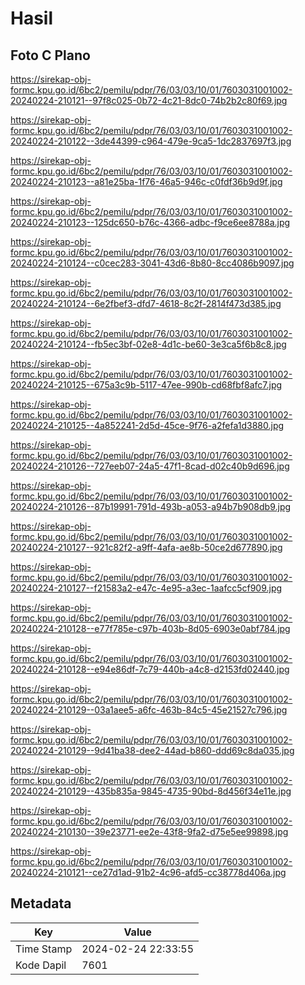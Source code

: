 # Hasil

## Foto C Plano

https://sirekap-obj-formc.kpu.go.id/6bc2/pemilu/pdpr/76/03/03/10/01/7603031001002-20240224-210121--97f8c025-0b72-4c21-8dc0-74b2b2c80f69.jpg

https://sirekap-obj-formc.kpu.go.id/6bc2/pemilu/pdpr/76/03/03/10/01/7603031001002-20240224-210122--3de44399-c964-479e-9ca5-1dc2837697f3.jpg

https://sirekap-obj-formc.kpu.go.id/6bc2/pemilu/pdpr/76/03/03/10/01/7603031001002-20240224-210123--a81e25ba-1f76-46a5-946c-c0fdf36b9d9f.jpg

https://sirekap-obj-formc.kpu.go.id/6bc2/pemilu/pdpr/76/03/03/10/01/7603031001002-20240224-210123--125dc650-b76c-4366-adbc-f9ce6ee8788a.jpg

https://sirekap-obj-formc.kpu.go.id/6bc2/pemilu/pdpr/76/03/03/10/01/7603031001002-20240224-210124--c0cec283-3041-43d6-8b80-8cc4086b9097.jpg

https://sirekap-obj-formc.kpu.go.id/6bc2/pemilu/pdpr/76/03/03/10/01/7603031001002-20240224-210124--6e2fbef3-dfd7-4618-8c2f-2814f473d385.jpg

https://sirekap-obj-formc.kpu.go.id/6bc2/pemilu/pdpr/76/03/03/10/01/7603031001002-20240224-210124--fb5ec3bf-02e8-4d1c-be60-3e3ca5f6b8c8.jpg

https://sirekap-obj-formc.kpu.go.id/6bc2/pemilu/pdpr/76/03/03/10/01/7603031001002-20240224-210125--675a3c9b-5117-47ee-990b-cd68fbf8afc7.jpg

https://sirekap-obj-formc.kpu.go.id/6bc2/pemilu/pdpr/76/03/03/10/01/7603031001002-20240224-210125--4a852241-2d5d-45ce-9f76-a2fefa1d3880.jpg

https://sirekap-obj-formc.kpu.go.id/6bc2/pemilu/pdpr/76/03/03/10/01/7603031001002-20240224-210126--727eeb07-24a5-47f1-8cad-d02c40b9d696.jpg

https://sirekap-obj-formc.kpu.go.id/6bc2/pemilu/pdpr/76/03/03/10/01/7603031001002-20240224-210126--87b19991-791d-493b-a053-a94b7b908db9.jpg

https://sirekap-obj-formc.kpu.go.id/6bc2/pemilu/pdpr/76/03/03/10/01/7603031001002-20240224-210127--921c82f2-a9ff-4afa-ae8b-50ce2d677890.jpg

https://sirekap-obj-formc.kpu.go.id/6bc2/pemilu/pdpr/76/03/03/10/01/7603031001002-20240224-210127--f21583a2-e47c-4e95-a3ec-1aafcc5cf909.jpg

https://sirekap-obj-formc.kpu.go.id/6bc2/pemilu/pdpr/76/03/03/10/01/7603031001002-20240224-210128--e77f785e-c97b-403b-8d05-6903e0abf784.jpg

https://sirekap-obj-formc.kpu.go.id/6bc2/pemilu/pdpr/76/03/03/10/01/7603031001002-20240224-210128--e94e86df-7c79-440b-a4c8-d2153fd02440.jpg

https://sirekap-obj-formc.kpu.go.id/6bc2/pemilu/pdpr/76/03/03/10/01/7603031001002-20240224-210129--03a1aee5-a6fc-463b-84c5-45e21527c796.jpg

https://sirekap-obj-formc.kpu.go.id/6bc2/pemilu/pdpr/76/03/03/10/01/7603031001002-20240224-210129--9d41ba38-dee2-44ad-b860-ddd69c8da035.jpg

https://sirekap-obj-formc.kpu.go.id/6bc2/pemilu/pdpr/76/03/03/10/01/7603031001002-20240224-210129--435b835a-9845-4735-90bd-8d456f34e11e.jpg

https://sirekap-obj-formc.kpu.go.id/6bc2/pemilu/pdpr/76/03/03/10/01/7603031001002-20240224-210130--39e23771-ee2e-43f8-9fa2-d75e5ee99898.jpg

https://sirekap-obj-formc.kpu.go.id/6bc2/pemilu/pdpr/76/03/03/10/01/7603031001002-20240224-210121--ce27d1ad-91b2-4c96-afd5-cc38778d406a.jpg


## Metadata

| Key        | Value               |
| ---------- | ------------------- |
| Time Stamp | 2024-02-24 22:33:55 |
| Kode Dapil | 7601                |



